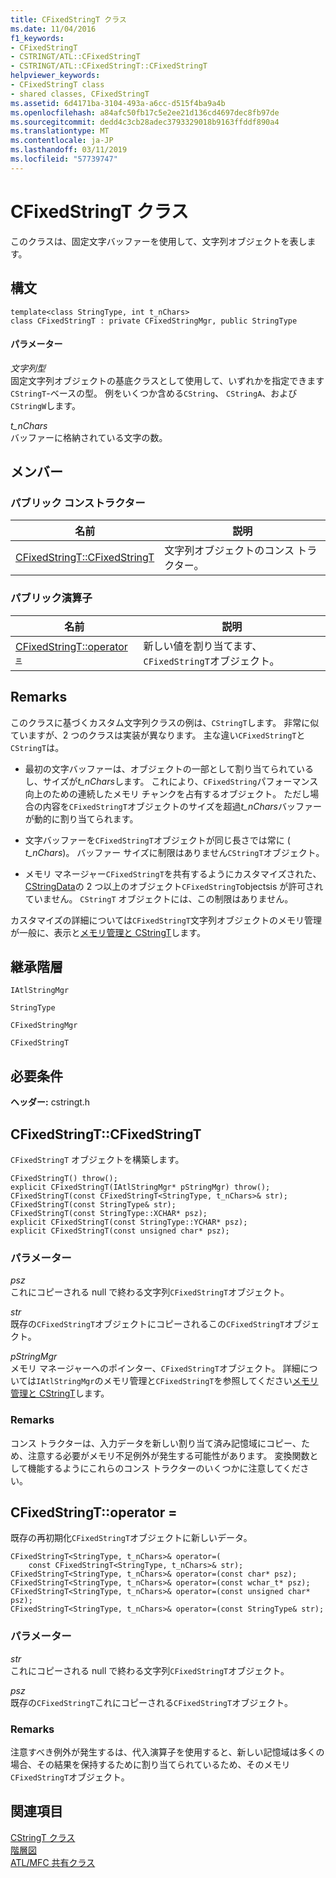 ```yaml
---
title: CFixedStringT クラス
ms.date: 11/04/2016
f1_keywords:
- CFixedStringT
- CSTRINGT/ATL::CFixedStringT
- CSTRINGT/ATL::CFixedStringT::CFixedStringT
helpviewer_keywords:
- CFixedStringT class
- shared classes, CFixedStringT
ms.assetid: 6d4171ba-3104-493a-a6cc-d515f4ba9a4b
ms.openlocfilehash: a84afc50fb17c5e2ee21d136cd4697dec8fb97de
ms.sourcegitcommit: dedd4c3cb28adec3793329018b9163ffddf890a4
ms.translationtype: MT
ms.contentlocale: ja-JP
ms.lasthandoff: 03/11/2019
ms.locfileid: "57739747"
---
```

# <a name="cfixedstringt-class"></a>CFixedStringT クラス

このクラスは、固定文字バッファーを使用して、文字列オブジェクトを表します。

## <a name="syntax"></a>構文

```
template<class StringType, int t_nChars>
class CFixedStringT : private CFixedStringMgr, public StringType
```

#### <a name="parameters"></a>パラメーター

*文字列型*<br/>
固定文字列オブジェクトの基底クラスとして使用して、いずれかを指定できます`CStringT`-ベースの型。 例をいくつか含める`CString`、 `CStringA`、および`CStringW`します。

*t_nChars*<br/>
バッファーに格納されている文字の数。

## <a name="members"></a>メンバー

### <a name="public-constructors"></a>パブリック コンストラクター

|名前|説明|
|----------|-----------------|
|[CFixedStringT::CFixedStringT](#cfixedstringt)|文字列オブジェクトのコンス トラクター。|

### <a name="public-operators"></a>パブリック演算子

|名前|説明|
|----------|-----------------|
|[CFixedStringT::operator =](#eq)|新しい値を割り当てます、`CFixedStringT`オブジェクト。|

## <a name="remarks"></a>Remarks

このクラスに基づくカスタム文字列クラスの例は、`CStringT`します。 非常に似ていますが、2 つのクラスは実装が異なります。 主な違い`CFixedStringT`と`CStringT`は。

- 最初の文字バッファーは、オブジェクトの一部として割り当てられているし、サイズが*t_nChars*します。 これにより、`CFixedString`パフォーマンス向上のための連続したメモリ チャンクを占有するオブジェクト。 ただし場合の内容を`CFixedStringT`オブジェクトのサイズを超過*t_nChars*バッファーが動的に割り当てられます。

- 文字バッファーを`CFixedStringT`オブジェクトが同じ長さでは常に ( *t_nChars*)。 バッファー サイズに制限はありません`CStringT`オブジェクト。

- メモリ マネージャー`CFixedStringT`を共有するようにカスタマイズされた、 [CStringData](../../atl-mfc-shared/reference/cstringdata-class.md)の 2 つ以上のオブジェクト`CFixedStringT`objectsis が許可されていません。 `CStringT` オブジェクトには、この制限はありません。

カスタマイズの詳細については`CFixedStringT`文字列オブジェクトのメモリ管理が一般に、表示と[メモリ管理と CStringT](../../atl-mfc-shared/memory-management-with-cstringt.md)します。

## <a name="inheritance-hierarchy"></a>継承階層

`IAtlStringMgr`

`StringType`

`CFixedStringMgr`

`CFixedStringT`

## <a name="requirements"></a>必要条件

**ヘッダー:** cstringt.h

##  <a name="cfixedstringt"></a>  CFixedStringT::CFixedStringT

`CFixedStringT` オブジェクトを構築します。

```
CFixedStringT() throw();
explicit CFixedStringT(IAtlStringMgr* pStringMgr) throw();
CFixedStringT(const CFixedStringT<StringType, t_nChars>& str);
CFixedStringT(const StringType& str);
CFixedStringT(const StringType::XCHAR* psz);
explicit CFixedStringT(const StringType::YCHAR* psz);
explicit CFixedStringT(const unsigned char* psz);
```

### <a name="parameters"></a>パラメーター

*psz*<br/>
これにコピーされる null で終わる文字列`CFixedStringT`オブジェクト。

*str*<br/>
既存の`CFixedStringT`オブジェクトにコピーされるこの`CFixedStringT`オブジェクト。

*pStringMgr*<br/>
メモリ マネージャーへのポインター、`CFixedStringT`オブジェクト。 詳細については`IAtlStringMgr`のメモリ管理と`CFixedStringT`を参照してください[メモリ管理と CStringT](../../atl-mfc-shared/memory-management-with-cstringt.md)します。

### <a name="remarks"></a>Remarks

コンス トラクターは、入力データを新しい割り当て済み記憶域にコピー、ため、注意する必要がメモリ不足例外が発生する可能性があります。 変換関数として機能するようにこれらのコンス トラクターのいくつかに注意してください。

##  <a name="operator__eq"></a>  CFixedStringT::operator =

既存の再初期化`CFixedStringT`オブジェクトに新しいデータ。

```
CFixedStringT<StringType, t_nChars>& operator=(
    const CFixedStringT<StringType, t_nChars>& str);
CFixedStringT<StringType, t_nChars>& operator=(const char* psz);
CFixedStringT<StringType, t_nChars>& operator=(const wchar_t* psz);
CFixedStringT<StringType, t_nChars>& operator=(const unsigned char* psz);
CFixedStringT<StringType, t_nChars>& operator=(const StringType& str);
```

### <a name="parameters"></a>パラメーター

*str*<br/>
これにコピーされる null で終わる文字列`CFixedStringT`オブジェクト。

*psz*<br/>
既存の`CFixedStringT`これにコピーされる`CFixedStringT`オブジェクト。

### <a name="remarks"></a>Remarks

注意すべき例外が発生するは、代入演算子を使用すると、新しい記憶域は多くの場合、その結果を保持するために割り当てられているため、そのメモリ`CFixedStringT`オブジェクト。

## <a name="see-also"></a>関連項目

[CStringT クラス](../../atl-mfc-shared/reference/cstringt-class.md)<br/>
[階層図](../../mfc/hierarchy-chart.md)<br/>
[ATL/MFC 共有クラス](../../atl-mfc-shared/atl-mfc-shared-classes.md)
